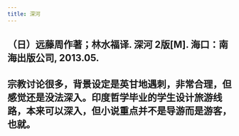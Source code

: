 ```yaml
---
title: 深河
---
```


## （日）远藤周作著；林水福译. 深河 2版[M]. 海口：南海出版公司, 2013.05.

## 宗教讨论很多，背景设定是英甘地遇刺，非常合理，但感觉还是没法深入。印度哲学毕业的学生设计旅游线路，本来可以深入，但小说重点并不是导游而是游客，也就。
